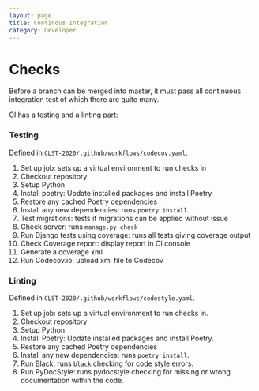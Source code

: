 ```yaml
---
layout: page
title: Continous Integration
category: Developer
---
```


# Checks

Before a branch can be merged into master, it must pass all continuous integration test of which there are quite many.

CI has a testing and a linting part:

### Testing

Defined in `CLST-2020/.github/workflows/codecov.yaml`.

1. Set up job: sets up a virtual environment to run checks in
2. Checkout repository
3. Setup Python
4. Install poetry: Update installed packages and install Poetry
5. Restore any cached Poetry dependencies
6. Install any new dependencies: runs `poetry install`.
7. Test migrations: tests if migrations can be applied without issue
8. Check server: runs `manage.py check`
9. Run Django tests using coverage: runs all tests giving coverage output
10. Check Coverage report: display report in CI console
11. Generate a coverage xml
12. Run Codecov.io: upload xml file to Codecov


### Linting

Defined in `CLST-2020/.github/workflows/codestyle.yaml`.

1. Set up job: sets up a virtual environment to run checks in.
2. Checkout repository
3. Setup Python
4. Install Poetry: Update installed packages and install Poetry.
5. Restore any cached Poetry dependencies
6. Install any new dependencies: runs `poetry install`.
7. Run Black: runs `black` checking for code style errors.
8. Run PyDocStyle: runs pydocstyle checking for missing or wrong documentation within the code.





